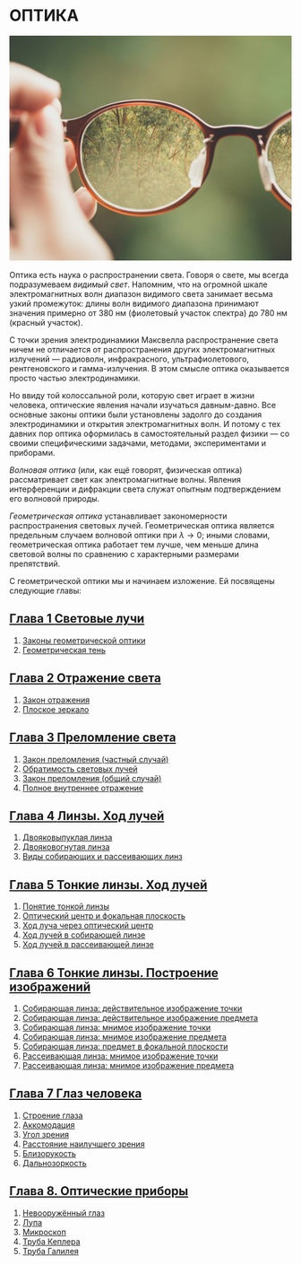 # ОПТИКА
![3](/Photo/3.png)

Оптика есть наука о распространении света. Говоря о свете, мы всегда подразумеваем _видимый свет_. Напомним, что на огромной шкале электромагнитных волн диапазон видимого света занимает весьма узкий промежуток: длины волн видимого диапазона принимают значения примерно от 380 нм (фиолетовый участок спектра) до 780 нм (красный участок).

С точки зрения электродинамики Максвелла распространение света ничем не отличается от распространения других электромагнитных излучений — радиоволн, инфракрасного, ультрафиолетового, рентгеновского и гамма-излучения. В этом смысле оптика оказывается просто частью электродинамики.

Но ввиду той колоссальной роли, которую свет играет в жизни человека, оптические явления начали изучаться давным-давно. Все основные законы оптики были установлены задолго до создания электродинамики и открытия электромагнитных волн. И потому с тех давних пор оптика оформилась в самостоятельный раздел физики — со своими специфическими задачами, методами, экспериментами и приборами.

_Волновая оптика_ (или, как ещё говорят, физическая оптика) рассматривает свет как электромагнитные волны. Явления интерференции и дифракции света служат опытным подтверждением его волновой природы.

_Геометрическая оптика_ устанавливает закономерности распространения световых лучей. Геометрическая оптика является предельным случаем волновой оптики при $\lambda\to0$; иными словами, геометрическая оптика работает тем лучше, чем меньше длина световой волны по сравнению с характерными размерами препятствий.

С геометрической оптики мы и начинаем изложение. Ей посвящены следующие главы:

## [Глава 1 **Световые лучи**](/Световые%20лучи)
1. [Законы геометрической оптики](/Световые%20лучи/Законы%20геометрической%20оптики.md)
2. [Геометрическая тень](/Световые%20лучи/Геометрическая%20тень.md)
## [Глава 2 **Отражение света**](/Отражение%20света)
1. [Закон отражения](/Отражение%20света/Закон%20отражения.md)
2. [Плоское зеркало](/Отражение%20света/Плоское%20зеркало.md)
## [Глава 3 **Преломление света**](/Преломление%20света)
1. [Закон преломления (частный случай)](/Преломление%20света/Закон%20преломления%20(частный%20случай).md)
2. [Обратимость световых лучей](/Преломление%20света/Обратимость%20световых%20лучей.md)
3. [Закон преломления (общий случай)](/Преломление%20света/Закон%20преломления%20(общий%20случай).md)
4. [Полное внутреннее отражение](/Преломление%20света/Полное%20внутреннее%20отражение.md)
## [Глава 4 **Линзы. Ход лучей**](/Линзы.%20Ход%20лучей)
1. [Двояковыпуклая линза](/Линзы.%20Ход%20лучей/Двояковыпуклая%20линза.md)
2. [Двояковогнутая линза](/Линзы.%20Ход%20лучей/Двояковогнутая%20линза.md)
3. [Виды собирающих и рассеивающих линз](/Линзы.%20Ход%20лучей/Виды%20собирающих%20и%20рассеивающих%20линз.md)
## [Глава 5 **Тонкие линзы. Ход лучей**](/Тонкие%20линзы.%20Ход%20лучей)
1. [Понятие тонкой линзы](/Тонкие%20линзы.%20Ход%20лучей/Понятие%20тонкой%20линзы.md)
2. [Оптический центр и фокальная плоскость](/Тонкие%20линзы.%20Ход%20лучей/Оптический%20центр%20и%20фокальная%20плоскость.md)
3. [Ход луча через оптический центр](/Тонкие%20линзы.%20Ход%20лучей/Ход%20луча%20через%20оптический%20центр.md)
4. [Ход лучей в собирающей линзе](/Тонкие%20линзы.%20Ход%20лучей/Ход%20лучей%20в%20собирающей%20линзе.md)
5. [Ход лучей в рассеивающей линзе](/Тонкие%20линзы.%20Ход%20лучей/Ход%20лучей%20в%20рассеивающей%20линзе.md)
## [Глава 6 **Тонкие линзы. Построение изображений**](/Тонкие%20линзы.%20Построение%20изображений/README.md)
1. [Собирающая линза: действительное изображение точки](/Тонкие%20линзы.%20Построение%20изображений/Собирающая%20линза%20действительное%20изображение%20точки.md)
2. [Собирающая линза: действительное изображение предмета](/Тонкие%20линзы.%20Построение%20изображений/Собирающая%20линза%20действительное%20изображение%20предмета.md)
3. [Собирающая линза: мнимое изображение точки](/Тонкие%20линзы.%20Построение%20изображений/Собирающая%20линза%20мнимое%20изображение%20точки.md)
4. [Собирающая линза: мнимое изображение предмета](/Тонкие%20линзы.%20Построение%20изображений/Собирающая%20линза%20мнимое%20изображение%20предмета.md)
5. [Собирающая линза: предмет в фокальной плоскости](/Тонкие%20линзы.%20Построение%20изображений/Собирающая%20линза%20предмет%20в%20фокальной%20плоскости.md)
6. [Рассеивающая линза: мнимое изображение точки](/Тонкие%20линзы.%20Построение%20изображений/Рассеивающая%20линза%20мнимое%20изображение%20точки.md)
7. [Рассеивающая линза: мнимое изображение предмета](/Тонкие%20линзы.%20Построение%20изображений/Рассеивающая%20линза%20мнимое%20изображение%20предмета.md)
## [Глава 7 **Глаз человека**](/Глаз%20человека)
1. [Строение глаза](/Глаз%20человека/Строение%20глаза.md)
2. [Аккомодация](/Глаз%20человека/Аккомодация.md)
3. [Угол зрения](/Глаз%20человека/Угол%20зрения.md)
4. [Расстояние наилучшего зрения](/Глаз%20человека/Расстояние%20наилучшего%20зрения.md)
5. [Близорукость](/Глаз%20человека/Близорукость.md)
6. [Дальнозоркость](/Глаз%20человека/Дальнозоркость.md)
## [Глава 8. Оптические приборы](/Оптические%20приборы)
1. [Невооружённый глаз](/Оптические%20приборы/Невооружённый%20глаз.md)
2. [Лупа](/Оптические%20приборы/Лупа.md)
3. [Микроскоп](/Оптические%20приборы/Микроскоп.md)
4. [Труба Кеплера](/Оптические%20приборы/Труба%20Кеплера.md)
5. [Труба Галилея](/Оптические%20приборы/Труба%20Галилея.md)
